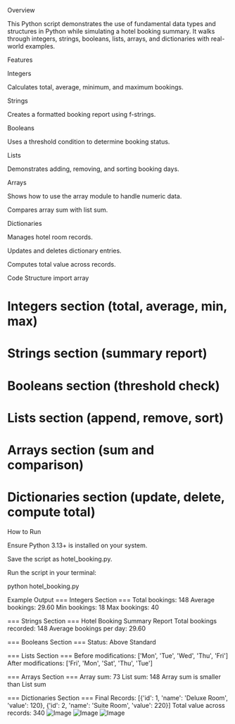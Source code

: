 Overview

This Python script demonstrates the use of fundamental data types and structures in Python while simulating a hotel booking summary.
It walks through integers, strings, booleans, lists, arrays, and dictionaries with real-world examples.

Features

Integers

Calculates total, average, minimum, and maximum bookings.

Strings

Creates a formatted booking report using f-strings.

Booleans

Uses a threshold condition to determine booking status.

Lists

Demonstrates adding, removing, and sorting booking days.

Arrays

Shows how to use the array module to handle numeric data.

Compares array sum with list sum.

Dictionaries

Manages hotel room records.

Updates and deletes dictionary entries.

Computes total value across records.

Code Structure
import array

# Integers section (total, average, min, max)
# Strings section (summary report)
# Booleans section (threshold check)
# Lists section (append, remove, sort)
# Arrays section (sum and comparison)
# Dictionaries section (update, delete, compute total)

How to Run

Ensure Python 3.13+ is installed on your system.

Save the script as hotel_booking.py.

Run the script in your terminal:

python hotel_booking.py

Example Output
=== Integers Section ===
Total bookings: 148
Average bookings: 29.60
Min bookings: 18
Max bookings: 40

=== Strings Section ===
Hotel Booking Summary Report
Total bookings recorded: 148
Average bookings per day: 29.60

=== Booleans Section ===
Status: Above Standard

=== Lists Section ===
Before modifications: ['Mon', 'Tue', 'Wed', 'Thu', 'Fri']
After modifications: ['Fri', 'Mon', 'Sat', 'Thu', 'Tue']

=== Arrays Section ===
Array sum: 73
List sum: 148
Array sum is smaller than List sum

=== Dictionaries Section ===
Final Records: [{'id': 1, 'name': 'Deluxe Room', 'value': 120}, {'id': 2, 'name': 'Suite Room', 'value': 220}]
Total value across records: 340
![Image](https://github.com/user-attachments/assets/55b1da6b-ff08-480f-8e88-03dbbcafe971)
![Image](https://github.com/user-attachments/assets/25af2e7c-36b1-4b27-88c3-b9684cbc8d95)
![Image](https://github.com/user-attachments/assets/eb7d55d9-1669-4e4e-a005-119047d8eb28)
